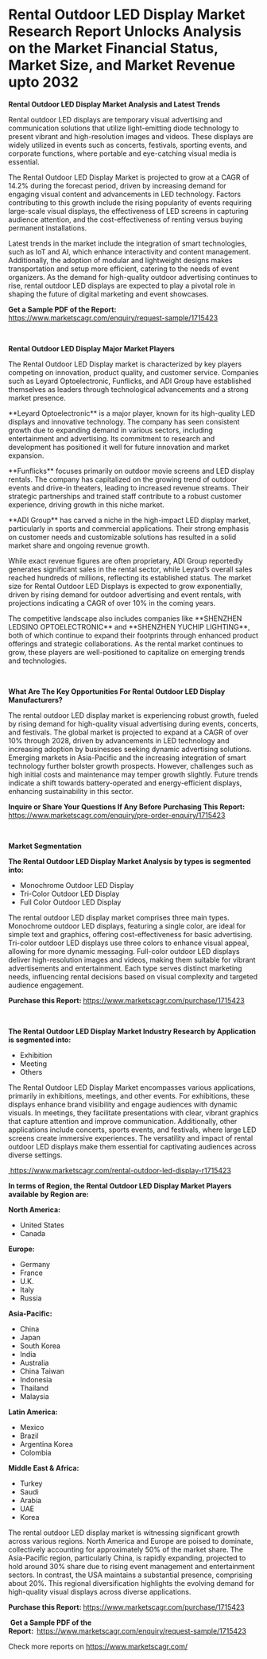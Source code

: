 <p><h1>Rental Outdoor LED Display Market Research Report Unlocks Analysis on the Market Financial Status, Market Size, and Market Revenue upto 2032</h1></p><p><strong>Rental Outdoor LED Display Market Analysis and Latest Trends</strong></p>
<p><p>Rental outdoor LED displays are temporary visual advertising and communication solutions that utilize light-emitting diode technology to present vibrant and high-resolution images and videos. These displays are widely utilized in events such as concerts, festivals, sporting events, and corporate functions, where portable and eye-catching visual media is essential.</p><p>The Rental Outdoor LED Display Market is projected to grow at a CAGR of 14.2% during the forecast period, driven by increasing demand for engaging visual content and advancements in LED technology. Factors contributing to this growth include the rising popularity of events requiring large-scale visual displays, the effectiveness of LED screens in capturing audience attention, and the cost-effectiveness of renting versus buying permanent installations.</p><p>Latest trends in the market include the integration of smart technologies, such as IoT and AI, which enhance interactivity and content management. Additionally, the adoption of modular and lightweight designs makes transportation and setup more efficient, catering to the needs of event organizers. As the demand for high-quality outdoor advertising continues to rise, rental outdoor LED displays are expected to play a pivotal role in shaping the future of digital marketing and event showcases.</p></p>
<p><strong>Get a Sample PDF of the Report:&nbsp;</strong> <a href="https://www.marketscagr.com/enquiry/request-sample/1715423?utm_campaign=1909&utm_medium=2&utm_source=Github&utm_content=ia&utm_term=12012025&utm_id=rental-outdoor-led-display">https://www.marketscagr.com/enquiry/request-sample/1715423</a></p>
<p>&nbsp;</p>
<p><strong>Rental Outdoor LED Display Major Market Players</strong></p>
<p><p>The Rental Outdoor LED Display market is characterized by key players competing on innovation, product quality, and customer service. Companies such as Leyard Optoelectronic, Funflicks, and ADI Group have established themselves as leaders through technological advancements and a strong market presence.</p><p>**Leyard Optoelectronic** is a major player, known for its high-quality LED displays and innovative technology. The company has seen consistent growth due to expanding demand in various sectors, including entertainment and advertising. Its commitment to research and development has positioned it well for future innovation and market expansion.</p><p>**Funflicks** focuses primarily on outdoor movie screens and LED display rentals. The company has capitalized on the growing trend of outdoor events and drive-in theaters, leading to increased revenue streams. Their strategic partnerships and trained staff contribute to a robust customer experience, driving growth in this niche market.</p><p>**ADI Group** has carved a niche in the high-impact LED display market, particularly in sports and commercial applications. Their strong emphasis on customer needs and customizable solutions has resulted in a solid market share and ongoing revenue growth.</p><p>While exact revenue figures are often proprietary, ADI Group reportedly generates significant sales in the rental sector, while Leyard’s overall sales reached hundreds of millions, reflecting its established status. The market size for Rental Outdoor LED Displays is expected to grow exponentially, driven by rising demand for outdoor advertising and event rentals, with projections indicating a CAGR of over 10% in the coming years.</p><p>The competitive landscape also includes companies like **SHENZHEN LEDSINO OPTOELECTRONIC** and **SHENZHEN YUCHIP LIGHTING**, both of which continue to expand their footprints through enhanced product offerings and strategic collaborations. As the rental market continues to grow, these players are well-positioned to capitalize on emerging trends and technologies.</p></p>
<p>&nbsp;</p>
<p><strong>What Are The Key Opportunities For Rental Outdoor LED Display Manufacturers?</strong></p>
<p><p>The rental outdoor LED display market is experiencing robust growth, fueled by rising demand for high-quality visual advertising during events, concerts, and festivals. The global market is projected to expand at a CAGR of over 10% through 2028, driven by advancements in LED technology and increasing adoption by businesses seeking dynamic advertising solutions. Emerging markets in Asia-Pacific and the increasing integration of smart technology further bolster growth prospects. However, challenges such as high initial costs and maintenance may temper growth slightly. Future trends indicate a shift towards battery-operated and energy-efficient displays, enhancing sustainability in this sector.</p></p>
<p><strong>Inquire or Share Your Questions If Any Before Purchasing This Report:</strong> <a href="https://www.marketscagr.com/enquiry/pre-order-enquiry/1715423?utm_campaign=1909&utm_medium=2&utm_source=Github&utm_content=ia&utm_term=12012025&utm_id=rental-outdoor-led-display">https://www.marketscagr.com/enquiry/pre-order-enquiry/1715423</a></p>
<p>&nbsp;</p>
<p><strong>Market Segmentation</strong></p>
<p><strong>The Rental Outdoor LED Display Market Analysis by types is segmented into:</strong></p>
<p><ul><li>Monochrome Outdoor LED Display</li><li>Tri-Color Outdoor LED Display</li><li>Full Color Outdoor LED Display</li></ul></p>
<p><p>The rental outdoor LED display market comprises three main types. Monochrome outdoor LED displays, featuring a single color, are ideal for simple text and graphics, offering cost-effectiveness for basic advertising. Tri-color outdoor LED displays use three colors to enhance visual appeal, allowing for more dynamic messaging. Full-color outdoor LED displays deliver high-resolution images and videos, making them suitable for vibrant advertisements and entertainment. Each type serves distinct marketing needs, influencing rental decisions based on visual complexity and targeted audience engagement.</p></p>
<p><strong>Purchase this Report:&nbsp;</strong><a href="https://www.marketscagr.com/purchase/1715423?utm_campaign=1909&utm_medium=2&utm_source=Github&utm_content=ia&utm_term=12012025&utm_id=rental-outdoor-led-display">https://www.marketscagr.com/purchase/1715423</a></p>
<p>&nbsp;</p>
<p><strong>The Rental Outdoor LED Display Market Industry Research by Application is segmented into:</strong></p>
<p><ul><li>Exhibition</li><li>Meeting</li><li>Others</li></ul></p>
<p><p>The Rental Outdoor LED Display Market encompasses various applications, primarily in exhibitions, meetings, and other events. For exhibitions, these displays enhance brand visibility and engage audiences with dynamic visuals. In meetings, they facilitate presentations with clear, vibrant graphics that capture attention and improve communication. Additionally, other applications include concerts, sports events, and festivals, where large LED screens create immersive experiences. The versatility and impact of rental outdoor LED displays make them essential for captivating audiences across diverse settings.</p></p>
<p><a href="https://www.marketscagr.com/rental-outdoor-led-display-r1715423?utm_campaign=1909&utm_medium=2&utm_source=Github&utm_content=ia&utm_term=12012025&utm_id=rental-outdoor-led-display">&nbsp;https://www.marketscagr.com/rental-outdoor-led-display-r1715423</a></p>
<p><strong>In terms of Region, the Rental Outdoor LED Display Market Players available by Region are:</strong></p>
<p>
    <p> <strong> North America: </strong>
        <ul>
            <li>United States</li>
            <li>Canada</li>
        </ul>
        </p> 
    <p> <strong> Europe: </strong>
        <ul>
            <li>Germany</li>
            <li>France</li>
            <li>U.K.</li>
            <li>Italy</li>
            <li>Russia</li>
        </ul>
        </p> 
    <p> <strong> Asia-Pacific: </strong>
        <ul>
            <li>China</li>
            <li>Japan</li>
            <li>South Korea</li>
            <li>India</li>
            <li>Australia</li>
            <li>China Taiwan</li>
            <li>Indonesia</li>
            <li>Thailand</li>
            <li>Malaysia</li>
        </ul>
        </p> 
    <p> <strong> Latin America: </strong>
        <ul>
            <li>Mexico</li>
            <li>Brazil</li>
            <li>Argentina Korea</li>
            <li>Colombia</li>
        </ul>
        </p> 
    <p> <strong> Middle East & Africa: </strong>
        <ul>
            <li>Turkey</li>
            <li>Saudi</li>
            <li>Arabia</li>
            <li>UAE</li>
            <li>Korea</li>
        </ul>
    </p>
    </p>
<p><p>The rental outdoor LED display market is witnessing significant growth across various regions. North America and Europe are poised to dominate, collectively accounting for approximately 50% of the market share. The Asia-Pacific region, particularly China, is rapidly expanding, projected to hold around 30% share due to rising event management and entertainment sectors. In contrast, the USA maintains a substantial presence, comprising about 20%. This regional diversification highlights the evolving demand for high-quality visual displays across diverse applications.</p></p>
<p><strong>Purchase this Report: </strong><a href="https://www.marketscagr.com/purchase/1715423?utm_campaign=1909&utm_medium=2&utm_source=Github&utm_content=ia&utm_term=12012025&utm_id=rental-outdoor-led-display">https://www.marketscagr.com/purchase/1715423</a></p>
<p>&nbsp;<strong>Get a Sample PDF of the Report:&nbsp;&nbsp;</strong><a href="https://www.marketscagr.com/enquiry/request-sample/1715423?utm_campaign=1909&utm_medium=2&utm_source=Github&utm_content=ia&utm_term=12012025&utm_id=rental-outdoor-led-display">https://www.marketscagr.com/enquiry/request-sample/1715423</a></p>
<p><strong></strong></p>
<p>Check more reports on <a href="https://www.marketscagr.com/?utm_campaign=1909&utm_medium=2&utm_source=Github&utm_content=ia&utm_term=12012025&utm_id=rental-outdoor-led-display">https://www.marketscagr.com/</a></p>